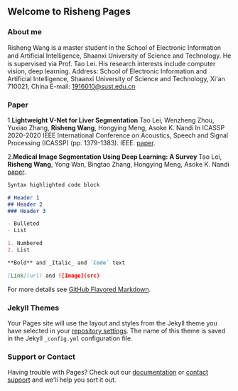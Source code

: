 ## Welcome to Risheng Pages

### About me

Risheng Wang is a master student in the School of Electronic Information and Artiﬁcial Intelligence, Shaanxi University of Science and Technology. He is supervised via Prof. Tao Lei. His research interests include computer vision, deep learning.
Address: School of Electronic Information and Artificial Intelligence, Shaanxi University of Science and Technology, Xi'an 710021, China
E-mail: 1916010@sust.edu.cn

### Paper
1.**Lightweight V-Net for Liver Segmentation**
  Tao Lei, Wenzheng Zhou, Yuxiao Zhang, **Risheng Wang**, Hongying Meng, Asoke K. Nandi
  In ICASSP 2020-2020 IEEE International Conference on Acoustics, Speech and Signal Processing (ICASSP) (pp. 1379-1383). IEEE.
  [paper](https://www.semanticscholar.org/paper/Lightweight-V-Net-for-Liver-Segmentation-Lei-Zhou/64da1e2b822a7a8095a440129ef8d82fa95c8bd0?p2df).

2.**Medical Image Segmentation Using Deep Learning: A Survey**
  Tao Lei, **Risheng Wang**, Yong Wan, Bingtao Zhang, Hongying Meng, Asoke K. Nandi
  [paper](https://arxiv.org/abs/2009.13120).
  
```markdown
Syntax highlighted code block

# Header 1
## Header 2
### Header 3

- Bulleted
- List

1. Numbered
2. List

**Bold** and _Italic_ and `Code` text

[Link](url) and ![Image](src)
```

For more details see [GitHub Flavored Markdown](https://guides.github.com/features/mastering-markdown/).

### Jekyll Themes

Your Pages site will use the layout and styles from the Jekyll theme you have selected in your [repository settings](https://github.com/18792676595/risheng.github.io/settings). The name of this theme is saved in the Jekyll `_config.yml` configuration file.

### Support or Contact

Having trouble with Pages? Check out our [documentation](https://docs.github.com/categories/github-pages-basics/) or [contact support](https://github.com/contact) and we’ll help you sort it out.
